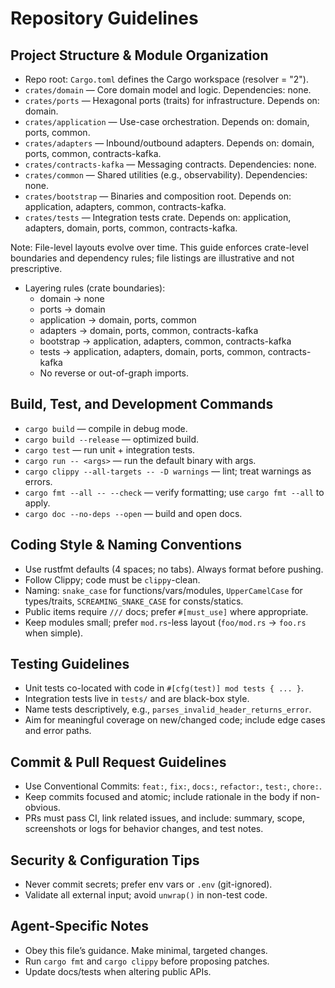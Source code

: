 # Repository Guidelines

## Project Structure & Module Organization
- Repo root: `Cargo.toml` defines the Cargo workspace (resolver = "2").
- `crates/domain` — Core domain model and logic. Dependencies: none.
- `crates/ports` — Hexagonal ports (traits) for infrastructure. Depends on: domain.
- `crates/application` — Use-case orchestration. Depends on: domain, ports, common.
- `crates/adapters` — Inbound/outbound adapters. Depends on: domain, ports, common, contracts-kafka.
- `crates/contracts-kafka` — Messaging contracts. Dependencies: none.
- `crates/common` — Shared utilities (e.g., observability). Dependencies: none.
- `crates/bootstrap` — Binaries and composition root. Depends on: application, adapters, common, contracts-kafka.
- `crates/tests` — Integration tests crate. Depends on: application, adapters, domain, ports, common, contracts-kafka.

Note: File-level layouts evolve over time. This guide enforces crate-level boundaries and dependency rules; file listings are illustrative and not prescriptive.

- Layering rules (crate boundaries):
  - domain → none
  - ports → domain
  - application → domain, ports, common
  - adapters → domain, ports, common, contracts-kafka
  - bootstrap → application, adapters, common, contracts-kafka
  - tests → application, adapters, domain, ports, common, contracts-kafka
  - No reverse or out-of-graph imports.

## Build, Test, and Development Commands
- `cargo build` — compile in debug mode.
- `cargo build --release` — optimized build.
- `cargo test` — run unit + integration tests.
- `cargo run -- <args>` — run the default binary with args.
- `cargo clippy --all-targets -- -D warnings` — lint; treat warnings as errors.
- `cargo fmt --all -- --check` — verify formatting; use `cargo fmt --all` to apply.
- `cargo doc --no-deps --open` — build and open docs.

## Coding Style & Naming Conventions
- Use rustfmt defaults (4 spaces; no tabs). Always format before pushing.
- Follow Clippy; code must be `clippy`-clean.
- Naming: `snake_case` for functions/vars/modules, `UpperCamelCase` for types/traits, `SCREAMING_SNAKE_CASE` for consts/statics.
- Public items require `///` docs; prefer `#[must_use]` where appropriate.
- Keep modules small; prefer `mod.rs`-less layout (`foo/mod.rs` → `foo.rs` when simple).

## Testing Guidelines
- Unit tests co-located with code in `#[cfg(test)] mod tests { ... }`.
- Integration tests live in `tests/` and are black-box style.
- Name tests descriptively, e.g., `parses_invalid_header_returns_error`.
- Aim for meaningful coverage on new/changed code; include edge cases and error paths.

## Commit & Pull Request Guidelines
- Use Conventional Commits: `feat:`, `fix:`, `docs:`, `refactor:`, `test:`, `chore:`.
- Keep commits focused and atomic; include rationale in the body if non-obvious.
- PRs must pass CI, link related issues, and include: summary, scope, screenshots or logs for behavior changes, and test notes.

## Security & Configuration Tips
- Never commit secrets; prefer env vars or `.env` (git-ignored).
- Validate all external input; avoid `unwrap()` in non-test code.

## Agent-Specific Notes
- Obey this file’s guidance. Make minimal, targeted changes.
- Run `cargo fmt` and `cargo clippy` before proposing patches.
- Update docs/tests when altering public APIs.
